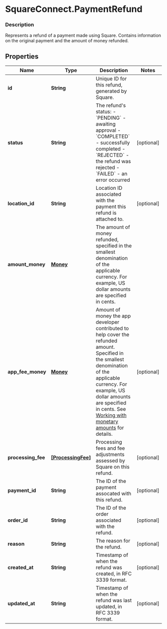 # SquareConnect.PaymentRefund

### Description

Represents a refund of a payment made using Square. Contains information on the original payment and the amount of money refunded.

## Properties
Name | Type | Description | Notes
------------ | ------------- | ------------- | -------------
**id** | **String** | Unique ID for this refund, generated by Square. | 
**status** | **String** | The refund&#39;s status: - &#x60;PENDING&#x60; - awaiting approval - &#x60;COMPLETED&#x60; - successfully completed - &#x60;REJECTED&#x60; - the refund was rejected - &#x60;FAILED&#x60; - an error occurred | [optional] 
**location_id** | **String** | Location ID associated with the payment this refund is attached to. | [optional] 
**amount_money** | [**Money**](Money.md) | The amount of money refunded, specified in the smallest denomination of the applicable currency. For example, US dollar amounts are specified in cents. | 
**app_fee_money** | [**Money**](Money.md) | Amount of money the app developer contributed to help cover the refunded amount. Specified in the smallest denomination of the applicable currency. For example, US dollar amounts are specified in cents. See [Working with monetary amounts](https://developer.squareup.com/docs/build-basics/working-with-monetary-amounts) for details. | [optional] 
**processing_fee** | [**[ProcessingFee]**](ProcessingFee.md) | Processing fees and fee adjustments assessed by Square on this refund. | [optional] 
**payment_id** | **String** | The ID of the payment assocated with this refund. | [optional] 
**order_id** | **String** | The ID of the order associated with the refund. | [optional] 
**reason** | **String** | The reason for the refund. | [optional] 
**created_at** | **String** | Timestamp of when the refund was created, in RFC 3339 format. | [optional] 
**updated_at** | **String** | Timestamp of when the refund was last updated, in RFC 3339 format. | [optional] 


